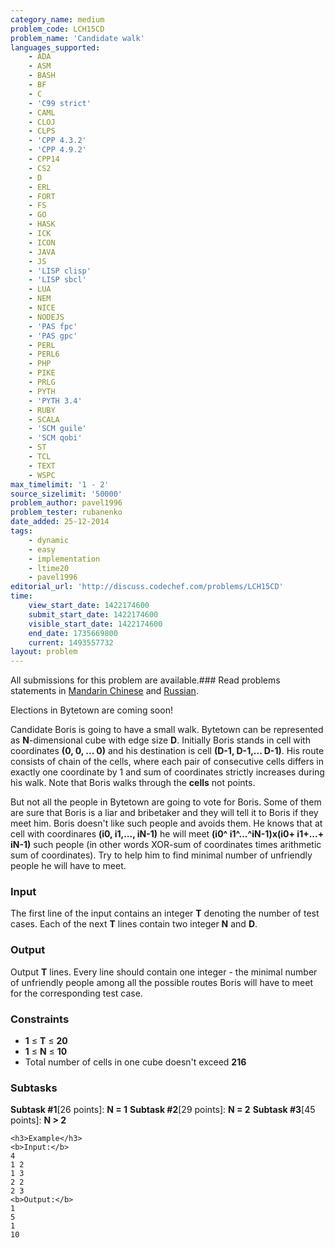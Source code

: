 ```yaml
---
category_name: medium
problem_code: LCH15CD
problem_name: 'Candidate walk'
languages_supported:
    - ADA
    - ASM
    - BASH
    - BF
    - C
    - 'C99 strict'
    - CAML
    - CLOJ
    - CLPS
    - 'CPP 4.3.2'
    - 'CPP 4.9.2'
    - CPP14
    - CS2
    - D
    - ERL
    - FORT
    - FS
    - GO
    - HASK
    - ICK
    - ICON
    - JAVA
    - JS
    - 'LISP clisp'
    - 'LISP sbcl'
    - LUA
    - NEM
    - NICE
    - NODEJS
    - 'PAS fpc'
    - 'PAS gpc'
    - PERL
    - PERL6
    - PHP
    - PIKE
    - PRLG
    - PYTH
    - 'PYTH 3.4'
    - RUBY
    - SCALA
    - 'SCM guile'
    - 'SCM qobi'
    - ST
    - TCL
    - TEXT
    - WSPC
max_timelimit: '1 - 2'
source_sizelimit: '50000'
problem_author: pavel1996
problem_tester: rubanenko
date_added: 25-12-2014
tags:
    - dynamic
    - easy
    - implementation
    - ltime20
    - pavel1996
editorial_url: 'http://discuss.codechef.com/problems/LCH15CD'
time:
    view_start_date: 1422174600
    submit_start_date: 1422174600
    visible_start_date: 1422174600
    end_date: 1735669800
    current: 1493557732
layout: problem
---
```

All submissions for this problem are available.###  Read problems statements in [Mandarin Chinese](http://www.codechef.com/download/translated/LTIME20/mandarin/LCH15CD.pdf) and [Russian](http://www.codechef.com/download/translated/LTIME20/russian/LCH15CD.pdf).

 Elections in Bytetown are coming soon!

 Candidate Boris is going to have a small walk. Bytetown can be represented as **N**-dimensional cube with edge size **D**. Initially Boris stands in cell with coordinates **(0, 0, ... 0)** and his destination is cell **(D-1, D-1,... D-1)**. His route consists of chain of the cells, where each pair of consecutive cells differs in exactly one coordinate by 1 and sum of coordinates strictly increases during his walk. Note that Boris walks through the **cells** not points.

But not all the people in Bytetown are going to vote for Boris. Some of them are sure that Boris is a liar and bribetaker and they will tell it to Boris if they meet him. Boris doesn't like such people and avoids them. He knows that at cell with coordinares **(i0, i1,..., iN-1)** he will meet **(i0^ i1^...^iN-1)x(i0+ i1+...+ iN-1)** such people (in other words XOR-sum of coordinates times arithmetic sum of coordinates). Try to help him to find minimal number of unfriendly people he will have to meet.

### Input

The first line of the input contains an integer **T** denoting the number of test cases. Each of the next **T** lines contain two integer **N** and **D**.

### Output

Output **T** lines. Every line should contain one integer - the minimal number of unfriendly people among all the possible routes Boris will have to meet for the corresponding test case.

### Constraints

- **1** ≤ **T** ≤ **20**
- **1** ≤ **N** ≤ **10**
- Total number of cells in one cube doesn't exceed **216**

###  Subtasks 

**Subtask #1**\[26 points\]: **N = 1**
**Subtask #2**\[29 points\]: **N = 2**
**Subtask #3**\[45 points\]: **N > 2**

```
<h3>Example</h3>
<b>Input:</b>
4
1 2
1 3
2 2
2 3
<b>Output:</b>
1
5
1
10

```